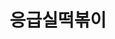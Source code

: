 ---
### 무조건 양식 지켜서 작성해주세요. 텍스트 ""로 묶여져있는지 꼭 확인. #에 들어가는건 수정 X ###
## 파일명은 업체명 영문으로 작성 ##

# 출력순서 숫자가 높을수록 앞에 옴
position: "6"
# 업종 대분류: 프랜차이즈
category: "프랜차이즈"
# 업체 이름을 작성해주세요.
title: "응급실떡볶이"
# 업체이름을 영어로 작성해주세요 (앞글자는 대문자 나머지는 소문자).
titleSub: "Eung Tteokbokki"
# 이부분은 작성X
logo: "eungLogo.png"
titleImg: "eungTitle.png"
# ------------- #
# 작업 대분류: Marketing(SA,DA 등등 전부 포함됨)
work:
  - "Marketing"
# 업종 소분류 작성
type: "프랜차이즈"
# 작업 매체 소분류 자세하게 작성 : 네이버 검색광고, 구글 검색광고, 페이스북광고, 인스타광고
media: "네이버 검색광고,카카오광고"
# 홈페이지 URL 전체 작성 https 있을경우 https로
homepage: "http://eungdduk.kr/"
# 작업 매체 대분류로 작성 
history:
  - "SearchAD"
  - "Product Details"
# 작업 목표에 대해 간략하게 작성
target: "창업문의전환/상담"
# 작업 전략에 대해 자세하게 작성
strategy: "스트크립트설치 전환수체크, 데이터를 통한 광고 효율 분석, 네이버/카카오 광고 매체로 문의 및 상담 전환 유도"
---